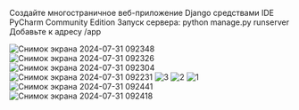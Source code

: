 Создайте многостраничное веб-приложение Django средствами IDE PyCharm Community Edition
Запуск сервера:
python manage.py runserver
Добавьте к адресу /app

![Снимок экрана 2024-07-31 092348](https://github.com/user-attachments/assets/672ac46b-96a1-433a-8066-4b3c4965bd02)
![Снимок экрана 2024-07-31 092326](https://github.com/user-attachments/assets/c001676a-98dc-483a-a998-b9349f133d24)
![Снимок экрана 2024-07-31 092304](https://github.com/user-attachments/assets/1fde34fe-c355-40f5-8789-0900b6b8ca95)
![Снимок экрана 2024-07-31 092231](https://github.com/user-attachments/assets/10f3b2d2-58a1-4d31-916a-569e673078cb)
![3](https://github.com/user-attachments/assets/a41a1036-72a5-4690-a200-aa74cb3168c3)
![2](https://github.com/user-attachments/assets/a55f8d09-0412-4871-a445-31f83b98a575)
![1](https://github.com/user-attachments/assets/cecb9cd1-5ebb-4060-9b88-ce1fed53cef5)
![Снимок экрана 2024-07-31 092441](https://github.com/user-attachments/assets/1b0824ce-e445-4493-9b1d-74dbb2abd5b9)
![Снимок экрана 2024-07-31 092418](https://github.com/user-attachments/assets/920b5f19-1b76-4b0e-80c2-630233c21be2)
